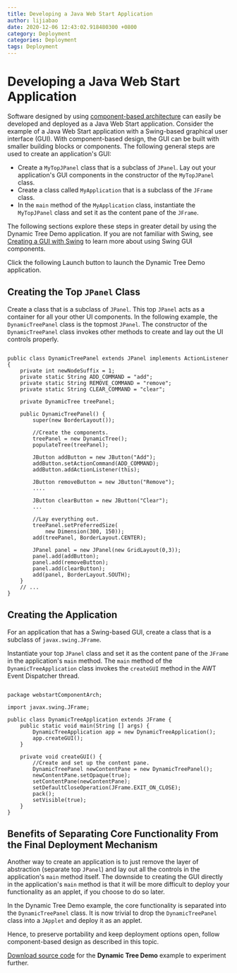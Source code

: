 ```yaml
---
title: Developing a Java Web Start Application
author: lijiabao
date: 2020-12-06 12:43:02.918480300 +0800
category: Deployment
categories: Deployment
tags: Deployment
---
```


# Developing a Java Web Start Application

Software designed by using 
[component-based architecture](../index.html#componentBasedArch) can easily be developed and deployed as a Java Web Start application. Consider the example of a Java Web Start application with a Swing-based graphical user interface (GUI). With component-based design, the GUI can be built with smaller building blocks or components. The following general steps are used to create an application's GUI:

- Create a `MyTopJPanel` class that is a subclass of `JPanel`. Lay out your application's GUI components in the constructor of the `MyTopJPanel` class.
- Create a class called `MyApplication` that is a subclass of the `JFrame` class.
- In the `main` method of the `MyApplication` class, instantiate the `MyTopJPanel` class and set it as the content pane of the `JFrame`.

The following sections explore these steps in greater detail by using the Dynamic Tree Demo application. If you are not familiar with Swing, see 
[Creating a GUI with Swing](../../uiswing/index.html) to learn more about using Swing GUI components.

Click the following Launch button to launch the Dynamic Tree Demo application.

## Creating the Top `JPanel` Class

Create a class that is a subclass of `JPanel`. This top `JPanel` acts as a container for all your other UI components. In the following example, the `DynamicTreePanel` class is the topmost `JPanel`. The constructor of the `DynamicTreePanel` class invokes other methods to create and lay out the UI controls properly.

```

public class DynamicTreePanel extends JPanel implements ActionListener {
    private int newNodeSuffix = 1;
    private static String ADD_COMMAND = "add";
    private static String REMOVE_COMMAND = "remove";
    private static String CLEAR_COMMAND = "clear";
    
    private DynamicTree treePanel;

    public DynamicTreePanel() {
        super(new BorderLayout());
        
        //Create the components.
        treePanel = new DynamicTree();
        populateTree(treePanel);

        JButton addButton = new JButton("Add");
        addButton.setActionCommand(ADD_COMMAND);
        addButton.addActionListener(this);
        
        JButton removeButton = new JButton("Remove");
        ....
        
        JButton clearButton = new JButton("Clear");
        ...
        
        //Lay everything out.
        treePanel.setPreferredSize(
            new Dimension(300, 150));
        add(treePanel, BorderLayout.CENTER);

        JPanel panel = new JPanel(new GridLayout(0,3));
        panel.add(addButton);
        panel.add(removeButton); 
        panel.add(clearButton);
        add(panel, BorderLayout.SOUTH);
    }
    // ...
}

```

## Creating the Application

For an application that has a Swing-based GUI, create a class that is a subclass of `javax.swing.JFrame`.

Instantiate your top `JPanel` class and set it as the content pane of the `JFrame` in the application's `main` method. The `main` method of the `DynamicTreeApplication` class invokes the `createGUI` method in the AWT Event Dispatcher thread.

```

package webstartComponentArch;

import javax.swing.JFrame;

public class DynamicTreeApplication extends JFrame {
    public static void main(String [] args) {
        DynamicTreeApplication app = new DynamicTreeApplication();
        app.createGUI();
    }

    private void createGUI() {
        //Create and set up the content pane.
        DynamicTreePanel newContentPane = new DynamicTreePanel();
        newContentPane.setOpaque(true); 
        setContentPane(newContentPane);
        setDefaultCloseOperation(JFrame.EXIT_ON_CLOSE);
        pack();
        setVisible(true);
    }    
}

```

## Benefits of Separating Core Functionality From the Final Deployment Mechanism

Another way to create an application is to just remove the layer of abstraction (separate top `JPanel`) and lay out all the controls in the application's `main` method itself. The downside to creating the GUI directly in the application's `main` method is that it will be more difficult to deploy your functionality as an applet, if you choose to do so later.

In the Dynamic Tree Demo example, the core functionality is separated into the `DynamicTreePanel` class. It is now trivial to drop the `DynamicTreePanel` class into a `JApplet` and deploy it as an applet.

Hence, to preserve portability and keep deployment options open, follow component-based design as described in this topic.


[Download source code](examplesIndex.html#DynamicTreeDemo) for the **Dynamic Tree Demo** example to experiment further.
